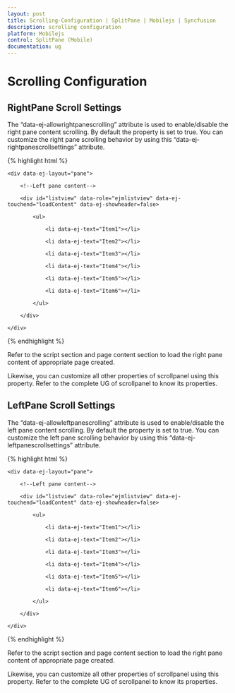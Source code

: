 ```yaml
---
layout: post
title: Scrolling-Configuration | SplitPane | Mobilejs | Syncfusion
description: scrolling configuration
platform: Mobilejs
control: SplitPane (Mobile)
documentation: ug
---
```


# Scrolling Configuration

## RightPane Scroll Settings

The “data-ej-allowrightpanescrolling” attribute is used to enable/disable the right pane content scrolling. By default the property is set to true. You can customize the right pane scrolling behavior by using this “data-ej-rightpanescrollsettings” attribute. 

{% highlight html %}

<div id="splitpane" data-role="ejmsplitpane" data-ej-rightpanescrollsettings-targetwidth="200">

	<div data-ej-layout="pane">

		<!--Left pane content-->

		<div id="listview" data-role="ejmlistview" data-ej-touchend="loadContent" data-ej-showheader=false>

			<ul>

				<li data-ej-text="Item1"></li>

				<li data-ej-text="Item2"></li>

				<li data-ej-text="Item3"></li>

				<li data-ej-text="Item4"></li>

				<li data-ej-text="Item5"></li>

				<li data-ej-text="Item6"></li>

			</ul>

		</div>

	</div>

</div>

{% endhighlight %}

Refer to the script section and page content section to load the right pane content of appropriate page created.

Likewise, you can customize all other properties of scrollpanel using this property. Refer to the complete UG of scrollpanel to know its properties.

## LeftPane Scroll Settings

The “data-ej-allowleftpanescrolling” attribute is used to enable/disable the left pane content scrolling. By default the property is set to true. You can customize the left pane scrolling behavior by using this “data-ej-leftpanescrollsettings” attribute. 

{% highlight html %}

<div id="splitpane" data-role="ejmsplitpane"data-ej-leftpanescrollsettings-targetwidth=320>

	<div data-ej-layout="pane">

		<!--Left pane content-->

		<div id="listview" data-role="ejmlistview" data-ej-touchend="loadContent" data-ej-showheader=false>

			<ul>

				<li data-ej-text="Item1"></li>

				<li data-ej-text="Item2"></li>

				<li data-ej-text="Item3"></li>

				<li data-ej-text="Item4"></li>

				<li data-ej-text="Item5"></li>

				<li data-ej-text="Item6"></li> 

			</ul>

		</div>

	</div>

</div>

{% endhighlight %}

Refer to the script section and page content section to load the right pane content of appropriate page created. 

Likewise, you can customize all other properties of scrollpanel using this property. Refer to the complete UG of scrollpanel to know its properties.
